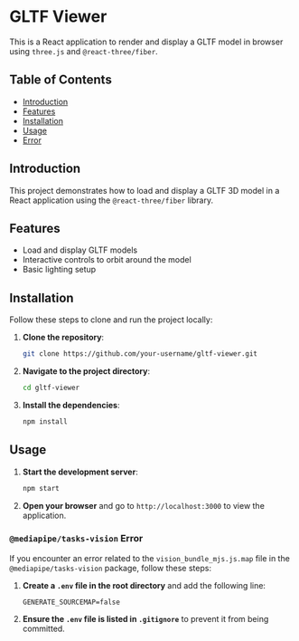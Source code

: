 # GLTF Viewer

This is a React application to render and display a GLTF model in browser using `three.js` and `@react-three/fiber`.

## Table of Contents

- [Introduction](#introduction)
- [Features](#features)
- [Installation](#installation)
- [Usage](#usage)
- [Error](#error)


## Introduction

This project demonstrates how to load and display a GLTF 3D model in a React application using the `@react-three/fiber` library.

## Features

- Load and display GLTF models
- Interactive controls to orbit around the model
- Basic lighting setup

## Installation

Follow these steps to clone and run the project locally:

1. **Clone the repository**:

    ```bash
    git clone https://github.com/your-username/gltf-viewer.git
    ```

2. **Navigate to the project directory**:

    ```bash
    cd gltf-viewer
    ```

3. **Install the dependencies**:

    ```bash
    npm install
    ```

## Usage

1. **Start the development server**:

    ```bash
    npm start
    ```

2. **Open your browser** and go to `http://localhost:3000` to view the application.

### `@mediapipe/tasks-vision` Error

If you encounter an error related to the `vision_bundle_mjs.js.map` file in the `@mediapipe/tasks-vision` package, follow these steps:

1. **Create a `.env` file in the root directory** and add the following line:

    ```plaintext
    GENERATE_SOURCEMAP=false
    ```

2. **Ensure the `.env` file is listed in `.gitignore`** to prevent it from being committed.

